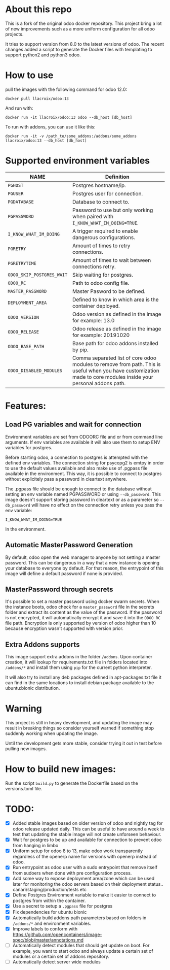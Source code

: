 About this repo
===============

This is a fork of the original odoo docker repository. This project bring a lot of new
improvements such as a more uniform configuration for all odoo projects.

It tries to support version from 8.0 to the latest versions of odoo. The recent changes
added a script to generate the Docker files with templating to support python2 and python3
odoo.

How to use
==========

pull the images with the following command for odoo 12.0:

    docker pull llacroix/odoo:13

And run with:

    docker run -it llacroix/odoo:13 odoo --db_host [db_host]


To run with addons, you can use it like this:

    docker run -it -v /path_to/some_addons:/addons/some_addons llacroix/odoo:13 --db_host [db_host]


Supported environment variables
===============================

NAME                      | Definition
------------------------- | ------------------------------------
`PGHOST`                  | Postgres hostname/ip.
`PGUSER`                  | Postgres user for connection.
`PGDATABASE`              | Database to connect to.
`PGPASSWORD`              | Password to use but only working when paired with `I_KNOW_WHAT_IM_DOING=TRUE`.
`I_KNOW_WHAT_IM_DOING`    | A trigger required to enable dangerous configurations.
`PGRETRY`                 | Amount of times to retry connections.
`PGRETRYTIME`             | Amount of times to wait between connections retry.
`ODOO_SKIP_POSTGRES_WAIT` | Skip waiting for postgres.
`ODOO_RC`                 | Path to odoo config file.
`MASTER_PASSWORD`         | Master Pasword to be defined.
`DEPLOYMENT_AREA`         | Defined to know in which area is the container deployed.
`ODOO_VERSION`            | Odoo version as defined in the image for example: 13.0
`ODOO_RELEASE`            | Odoo release as defined in the image for example: 20191020
`ODOO_BASE_PATH`          | Base path for odoo addons installed by pip.
`ODOO_DISABLED_MODULES`   | Comma separated list of core odoo modules to remove from path. This is useful when you have customization made to core modules inside your personal addons path.
                                       
    

Features:
=========

Load PG variables and wait for connection
-----------------------------------------

Environment variables are set from ODOORC file and or from command line arguments.
If env variables are available it will also use them to setup ENV variables for
postgres.

Before starting odoo, a connection to postgres is attempted with the defined
env variables. The connection string for psycopg2 is emtpy in order to use the
default values available and also make use of .pgpass file available in the
environment. This way, it is possible to connect to postgres without explicitely
pass a password in cleartext anywhere.

The .pgpass file should be enough to connect to the database without setting 
an env variable named PGPASSWORD or using `--db_password`. This image doesn't
support storing password in cleartext or as a parameter so `--db_password` will
have no effect on the connection retry unless you pass the env variable:

    I_KNOW_WHAT_IM_DOING=TRUE

In the environment.

Automatic MasterPassword Generation
-----------------------------------

By default, odoo open the web manager to anyone by not setting a master password. This can
be dangerous in a way that a new instance is opening your database to everyone by default.
For that reason, the entrypoint of this image will define a default password if none is
provided.

MasterPassword through secrets
------------------------------

It's possible to set a master password using docker swarm secrets. When the instance boots,
odoo check for a `master_password` file in the secrets folder and extract its content as the
value of the password. If the password is not encrypted, it will automatically encrypt it
and save it into the `ODOO_RC` file path. Encryption is only supported by version of odoo higher
than 10 because encryption wasn't supported with version prior. 

Extra Addons supports
---------------------

This image support extra addons in the folder `/addons`. Upon container creation, it will
lookup for requirements.txt file in folders located into `/addons/*` and install them using
`pip` for the current python interpreter.

It will also try to install any deb packages defined in apt-packages.txt file it can find in
the same locations to install debian package available to the ubuntu:bionic distribution.

Warning
=======

This project is still in heavy development, and updating the image may result in breaking
things so consider yourself warned if something stop suddenly working when updating the image.

Until the development gets more stable, consider trying it out in test before pulling new images.


How to build new images:
========================

Run the script `build.py` to generate the Dockerfile based on the versions.toml file.

TODO:
=====

- [x] Added stable images based on older version of odoo and nightly tag for odoo release updated
      daily. This can be useful to have around a week to test that updating the stable image will
      not create unforseen behaviour.
- [x] Wait for postgres to be up and available for connection to prevent odoo from hanging in limbo
- [x] Uniform setup for odoo 8 to 13, make odoo work transparently regardless of the openerp 
      name for versions with openerp instead of odoo.
- [x] Run entrypoint as odoo user with a sudo entrypoint that remove itself from sudoers when 
      done with pre configuration process.
- [x] Add some way to expose deployment area/zone which can be used later for monitoring the odoo
      servers based on their deployment status.. canari/staging/production/tests etc
- [x] Define Postgres Environment variable to make it easier to connect to postgres from within the
      container.
- [x] Use a secret to setup a `.pgpass` file for postgres
- [x] Fix dependencies for ubuntu bionic
- [x] Automatically build addons path parameters based on folders in `/addons/*` and environment 
      variables.
- [x] Improve labels to conform with https://github.com/opencontainers/image-spec/blob/master/annotations.md
- [ ] Automatically detect modules that should get update on boot. For example, you want to start
      odoo and always update a certain set of modules or a certain set of addons repository.
- [ ] Automatically detect server wide modules
